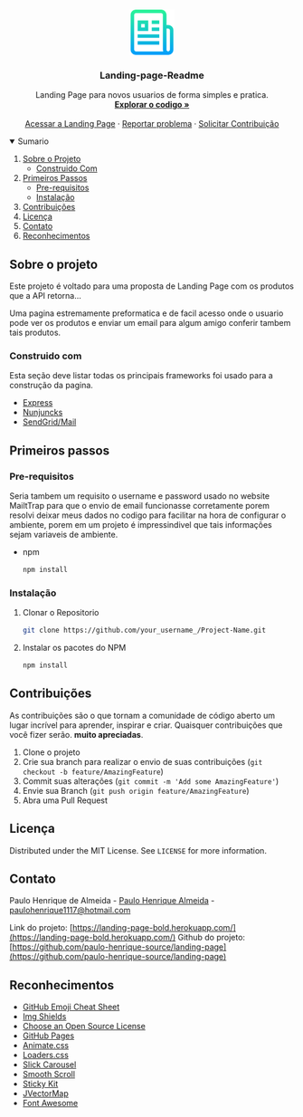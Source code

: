 <!-- PROJECT LOGO -->
<br />
<p align="center">
  <a href="https://github.com/othneildrew/Best-README-Template">
    <img src="public/logo.png" alt="Logo" width="80" height="80">
  </a>

  <h3 align="center">Landing-page-Readme</h3>

  <p align="center">
    Landing Page para novos usuarios de forma simples e pratica.
    <br />
    <a href="https://github.com/paulo-henrique-source/landing-page/issues"><strong>Explorar o codigo »</strong></a>
    <br />
    <br />
    <a href="https://github.com/othneildrew/Best-README-Template">Acessar a Landing Page</a>
    ·
    <a href="https://github.com/paulo-henrique-source/landing-page/issues">Reportar problema</a>
    ·
    <a href="https://github.com/paulo-henrique-source/landing-page/issues">Solicitar Contribuição</a>
  </p>
</p>

<!-- Sumario -->
<details open="open">
  <summary>Sumario</summary>
  <ol>
    <li>
      <a href="#about-the-project">Sobre o Projeto</a>
      <ul>
        <li><a href="#built-with">Construido Com</a></li>
      </ul>
    </li>
    <li>
      <a href="#getting-started">Primeiros Passos</a>
      <ul>
        <li><a href="#prerequisites">Pre-requisitos</a></li>
        <li><a href="#installation">Instalação</a></li>
      </ul>
    </li>
    <li><a href="#contributing">Contribuições</a></li>
    <li><a href="#license">Licença</a></li>
    <li><a href="#contact">Contato</a></li>
    <li><a href="#acknowledgements">Reconhecimentos</a></li>
  </ol>
</details>

<!-- Sobre o PROJETO -->

## Sobre o projeto

Este projeto é voltado para uma proposta de Landing Page com os produtos que a API retorna...

Uma pagina estremamente preformatica e de facil acesso onde o usuario pode ver os produtos e enviar um email para algum amigo conferir tambem tais produtos.

### Construido com

Esta seção deve listar todas os principais frameworks foi usado para a construção da pagina.

- [Express](https://expressjs.com/pt-br/)
- [Nunjuncks](https://mozilla.github.io/nunjucks/)
- [SendGrid/Mail](https://sendgrid.com/)

<!-- Primeiros passos -->

## Primeiros passos

<!-- Pre-Requisitos -->

### Pre-requisitos

Seria tambem um requisito o username e password usado no website MailtTrap para que o envio de email funcionasse corretamente porem resolvi deixar meus dados no codigo para facilitar na hora de configurar o ambiente, porem em um projeto é impressindivel que tais informações sejam variaveis de ambiente.

- npm
  ```sh
  npm install
  ```
  <!-- Instalação -->

### Instalação

1. Clonar o Repositorio
   ```sh
   git clone https://github.com/your_username_/Project-Name.git
   ```
2. Instalar os pacotes do NPM
   ```sh
   npm install
   ```

<!-- CONTRIBUTING -->

## Contribuições

As contribuições são o que tornam a comunidade de código aberto um lugar incrível para aprender, inspirar e criar. Quaisquer contribuições que você fizer serão. **muito apreciadas**.

1. Clone o projeto
2. Crie sua branch para realizar o envio de suas contribuições (`git checkout -b feature/AmazingFeature`)
3. Commit suas alterações (`git commit -m 'Add some AmazingFeature'`)
4. Envie sua Branch (`git push origin feature/AmazingFeature`)
5. Abra uma Pull Request

<!-- LICENSE -->

## Licença

Distributed under the MIT License. See `LICENSE` for more information.

<!-- Contato -->

## Contato

Paulo Henrique de Almeida - [Paulo Henrique Almeida](https://www.linkedin.com/in/paulo-henrique-almeida-3181121a2/) - paulohenrique1117@hotmail.com

Link do projeto: [https://landing-page-bold.herokuapp.com/](https://landing-page-bold.herokuapp.com/)
Github do projeto: [https://github.com/paulo-henrique-source/landing-page](https://github.com/paulo-henrique-source/landing-page)

<!-- Reconhecimentos -->

## Reconhecimentos

- [GitHub Emoji Cheat Sheet](https://www.webpagefx.com/tools/emoji-cheat-sheet)
- [Img Shields](https://shields.io)
- [Choose an Open Source License](https://choosealicense.com)
- [GitHub Pages](https://pages.github.com)
- [Animate.css](https://daneden.github.io/animate.css)
- [Loaders.css](https://connoratherton.com/loaders)
- [Slick Carousel](https://kenwheeler.github.io/slick)
- [Smooth Scroll](https://github.com/cferdinandi/smooth-scroll)
- [Sticky Kit](http://leafo.net/sticky-kit)
- [JVectorMap](http://jvectormap.com)
- [Font Awesome](https://fontawesome.com)

